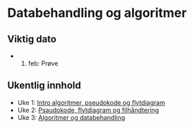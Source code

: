 # Databehandling og algoritmer

## Viktig dato

- 1. feb: Prøve

## Ukentlig innhold

- Uke 1: [Intro algoritmer, pseudokode og flytdiagram](./uke1)
- Uke 2: [Psaudokode, flytdiagram og filhåndtering](./uke2)
- Uke 3: [Algoritmer og databehandling](./uke3)
